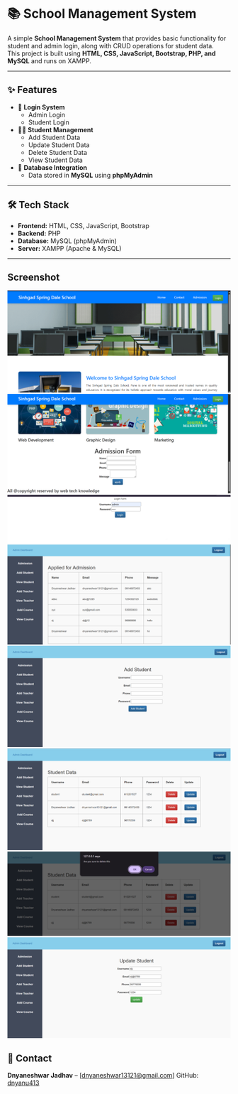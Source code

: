 # 📚 School Management System

A simple **School Management System** that provides basic functionality for student and admin login, along with CRUD operations for student data.  
This project is built using **HTML, CSS, JavaScript, Bootstrap, PHP, and MySQL** and runs on XAMPP.

---

## ✨ Features

- 🔐 **Login System**
  - Admin Login
  - Student Login
- 🧑‍🎓 **Student Management**
  - Add Student Data
  - Update Student Data
  - Delete Student Data
  - View Student Data
- 💾 **Database Integration**
  - Data stored in **MySQL** using **phpMyAdmin**

---

## 🛠️ Tech Stack

- **Frontend:** HTML, CSS, JavaScript, Bootstrap
- **Backend:** PHP
- **Database:** MySQL (phpMyAdmin)
- **Server:** XAMPP (Apache & MySQL)

---

## Screenshot

![Project photo](photoss/screen1.png)
![Project photo](photoss/screen2.png)
![Project photo](photoss/screen3.png)
![Project photo](photoss/screen4.png)
![Project photo](photoss/screen5.png)
![Project photo](photoss/screen6.png)
![Project photo](photoss/screen7.png)
![Project photo](photoss/screen8.png)

## 📧 Contact
**Dnyaneshwar Jadhav** – [dnyaneshwar13121@gmail.com] 
GitHub: [dnyanu413](https://github.com/dnyanu413)


